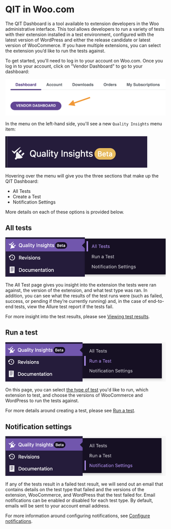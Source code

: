 # QIT in Woo.com

The QIT Dashboard is a tool available to extension developers in the Woo administrative interface. This tool allows developers to run a variety of tests with their extension installed in a test environment, configured with the latest version of WordPress and either the release candidate or latest version of WooCommerce. If you have multiple extensions, you can select the extension you’d like to run the tests against.

To get started, you'll need to log in to your account on Woo.com. Once you log in to your account, click on "Vendor Dashboard" to go to your dashboard:

![go-to-dashboard](_media/go-to-dashboard.png)

In the menu on the left-hand side, you'll see a new `Quality Insights` menu item:

![qi-menu-option](_media/qi-menu-option.png)

Hovering over the menu will give you the three sections that make up the QIT Dashboard:

- All Tests
- Create a Test
- Notification Settings

More details on each of these options is provided below.

## All tests

![all-tests-menu](_media/all-tests-menu.png)

The All Test page gives you insight into the extension the tests were ran against, the version of the extension, and what test type was ran. In addition, you can see what the results of the test runs were (such as failed, success, or pending if they’re currently running) and, in the case of end-to-end tests, view the Allure test report if the tests fail.

For more insight into the test results, please see [Viewing test results](dashboard/viewing-test-results.md).

## Run a test

![run-a-test-menu](_media/run-a-test-menu.png)

On this page, you can select <a href="../category/test-types">the type of test</a> you'd like to run, which extension to test, and choose the versions of WooCommerce and WordPress to run the tests against.

For more details around creating a test, please see [Run a test](dashboard/run-a-test.md).

## Notification settings

![notification-settings-menu](_media/notification-settings-menu.png)

If any of the tests result in a failed test result, we will send out an email that contains details on the test type that failed and the versions of the extension, WooCommerce, and WordPress that the test failed for. Email notifications can be enabled or disabled for each test type. By default, emails will be sent to your account email address.

For more information around configuring notifications, see [Configure notifications](dashboard/notifications.md).
